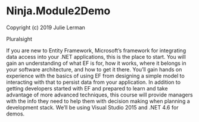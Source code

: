 # Ninja.Module2Demo

Copyright (c) 2019 Julie Lerman

Pluralsight

If you are new to Entity Framework, Microsoft’s framework for integrating data access into your .NET applications, this is the place to start. You will gain an understanding of what EF is for, how it works, where it belongs in your software architecture, and how to get it there. You’ll gain hands on experience with the basics of using EF from designing a simple model to interacting with that to persist data from your application. In addition to getting developers started with EF and prepared to learn and take advantage of more advanced techniques, this course will provide managers with the info they need to help them with decision making when planning a development stack. We’ll be using Visual Studio 2015 and .NET 4.6 for demos.
